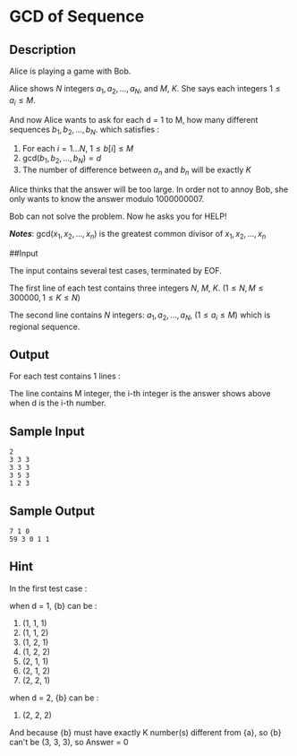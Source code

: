# GCD of Sequence

## Description

Alice is playing a game with Bob.

Alice shows $N$ integers $a_1, a_2, \dots, a_N$, and $M$, $K$. She says each integers $1 \leq a_i \leq M$.

And now Alice wants to ask for each d = 1 to M, how many different sequences $b_1, b_2, \dots, b_N$. which satisfies :

1. For each $i = 1 \dots N$, $1 \leq b[i] \leq M$
2. $\mathrm{gcd}(b_1, b_2, \dots, b_N) = d$
3. The number of difference between ${a_n}$ and ${b_n}$ will be exactly $K$

Alice thinks that the answer will be too large. In order not to annoy Bob, she only wants to know the answer modulo 1000000007.

Bob can not solve the problem. Now he asks you for HELP!

***Notes***: $\mathrm{gcd}(x_1, x_2, \dots, x_n$) is the greatest common divisor of $x_1, x_2, \dots, x_n$

##Input

The input contains several test cases, terminated by EOF.

The first line of each test contains three integers $N$, $M$, $K$. ($1 \leq N, M \leq 300000, 1 \leq K \leq N$)

The second line contains $N$ integers: $a_1, a_2, \dots, a_N$, ($1 \leq a_i \leq M$) which is regional sequence.

## Output
For each test contains 1 lines :

The line contains M integer, the i-th integer is the answer shows above when d is the i-th number.

## Sample Input
	2
	3 3 3
	3 3 3
	3 5 3
	1 2 3

## Sample Output
	7 1 0
	59 3 0 1 1

## Hint

In the first test case :

when d = 1, {b} can be :

1. (1, 1, 1)
2. (1, 1, 2)
3. (1, 2, 1)
4. (1, 2, 2)
5. (2, 1, 1)
6. (2, 1, 2)
7. (2, 2, 1)

when d = 2, {b} can be :

1. (2, 2, 2)

And because {b} must have exactly K number(s) different from {a}, so {b} can't be (3, 3, 3), so Answer = 0
